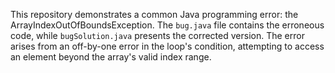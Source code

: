 This repository demonstrates a common Java programming error: the ArrayIndexOutOfBoundsException. The `bug.java` file contains the erroneous code, while `bugSolution.java` presents the corrected version. The error arises from an off-by-one error in the loop's condition, attempting to access an element beyond the array's valid index range.